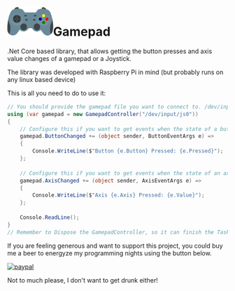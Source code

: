 <img align="left" height="65" src="src/Gamepad/gamepad.png" alt="Gamepad">

# Gamepad

.Net Core based library, that allows getting the button presses and axis value changes of a gamepad or a Joystick.

The library was developed with Raspberry Pi in mind (but probably runs on any linux based device)

This is all you need to do to use it:

```C#
// You should provide the gamepad file you want to connect to. /dev/input/js0 is the default
using (var gamepad = new GamepadController("/dev/input/js0")) 
{
    // Configure this if you want to get events when the state of a button changes
    gamepad.ButtonChanged += (object sender, ButtonEventArgs e) =>
    {
        Console.WriteLine($"Button {e.Button} Pressed: {e.Pressed}");
    };

    // Configure this if you want to get events when the state of an axis changes
    gamepad.AxisChanged += (object sender, AxisEventArgs e) =>
    {
        Console.WriteLine($"Axis {e.Axis} Pressed: {e.Value}");
    };

    Console.ReadLine();
}
// Remember to Dispose the GamepadController, so it can finish the Task that listens for changes in the gamepad
```


If you are feeling generous and want to support this project, you could buy me a beer to energyze my programming nights using the button below.

[![paypal](https://www.paypalobjects.com/en_US/i/btn/btn_donate_LG.gif)](https://www.paypal.com/cgi-bin/webscr?cmd=_donations&business=UK9A88VUXL9YJ&currency_code=CAD&source=url)

Not to much please, I don't want to get drunk either!
